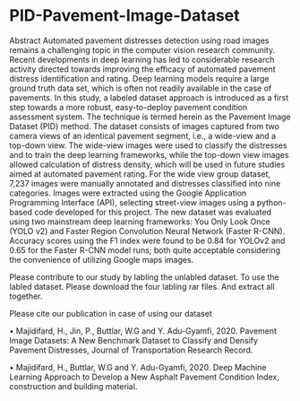# PID-Pavement-Image-Dataset
Abstract
Automated pavement distresses detection using road images remains a challenging topic in the computer vision research community. Recent developments in deep learning has led to considerable research activity directed towards improving the efficacy of automated pavement distress identification and rating. Deep learning models require a large ground truth data set, which is often not readily available in the case of pavements. In this study, a labeled dataset approach is introduced as a first step towards a more robust, easy-to-deploy pavement condition assessment system.  The technique is termed herein as the Pavement Image Dataset (PID) method. The dataset consists of images captured from two camera views of an identical pavement segment, i.e., a wide-view and a top-down view. The wide-view images were used to classify the distresses and to train the deep learning frameworks, while the top-down view images allowed calculation of distress density, which will be used in future studies aimed at automated pavement rating. For the wide view group dataset, 7,237 images were manually annotated and distresses classified into nine categories. Images were extracted using the Google Application Programming Interface (API), selecting street-view images using a python-based code developed for this project. The new dataset was evaluated using two mainstream deep learning frameworks: You Only Look Once (YOLO v2) and Faster Region Convolution Neural Network (Faster R-CNN). Accuracy scores using the F1 index were found to be 0.84 for YOLOv2 and 0.65 for the Faster R-CNN model runs; both quite acceptable considering the convenience of utilizing Google maps images.



Please contribute to our study by labling the unlabled dataset.
To use the labled dataset. Please download the four labling rar files. And extract all together.

Please cite our publication in case of using our dataset

•	Majidifard, H., Jin, P., Buttlar, W.G and Y. Adu-Gyamfi, 2020. Pavement Image Datasets: A New Benchmark Dataset to Classify and Densify Pavement Distresses, Journal of Transportation Research Record.

•	Majidifard, H., Buttlar, W.G and Y. Adu-Gyamfi, 2020. Deep Machine Learning Approach to Develop a New Asphalt Pavement Condition Index, construction and building material.
